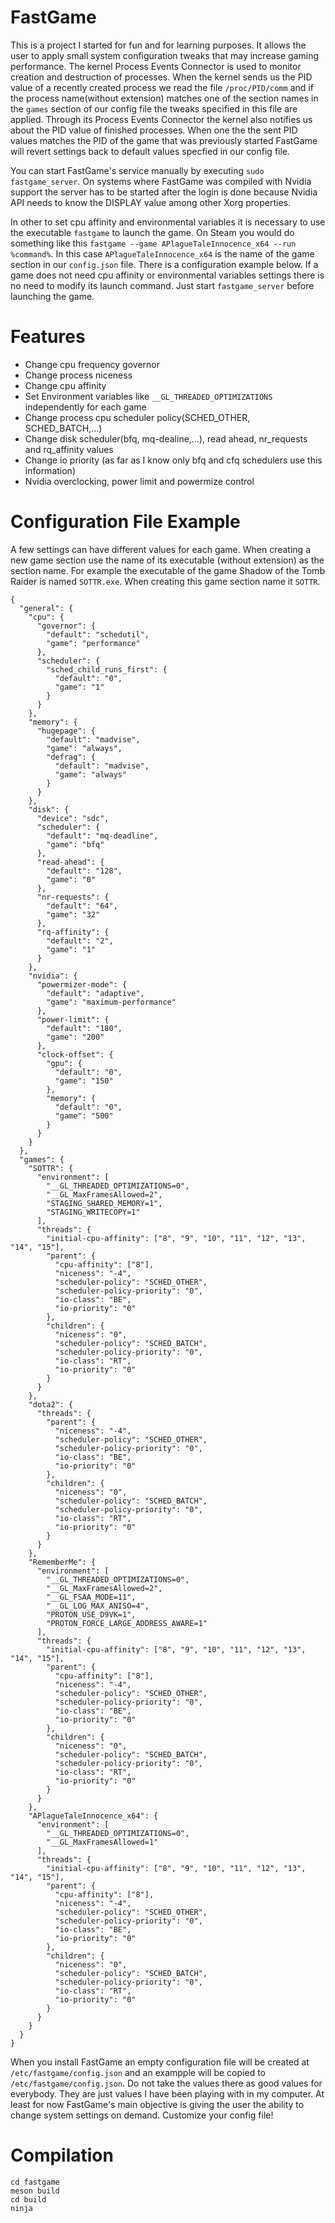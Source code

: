 # FastGame

This is a project I started for fun and for learning purposes. It allows the user to apply small system configuration
tweaks that may increase gaming performance. The kernel Process Events Connector is used to monitor creation and
destruction of processes. When the kernel sends us the PID value of a recently created process we read the file
`/proc/PID/comm` and if the process name(without extension) matches one of the section names in the `games` section
of our config file the tweaks specified in this file are applied. Through its Process Events Connector the kernel also
notifies us about the PID value of finished processes. When one the the sent PID values matches the PID of the game
that was previously started FastGame will revert settings back to default values specfied in our config file.

You can start FastGame's service manually by executing `sudo fastgame_server`. On systems where FastGame was compiled
with Nvidia support the server has to be started after the login is done because Nvidia API needs to know the DISPLAY
value among other Xorg properties.

In other to set cpu affinity and environmental variables it is necessary to use the executable `fastgame` to launch
the game. On Steam you would do something like this `fastgame --game APlagueTaleInnocence_x64 --run %command%`. In this
case `APlagueTaleInnocence_x64` is the name of the game section in our `config.json` file. There is a configuration
example below. If a game does not need cpu affinity or environmental variables settings there is no need to modify its
launch command. Just start `fastgame_server` before launching the game.

# Features

- Change cpu frequency governor
- Change process niceness
- Change cpu affinity
- Set Environment variables like `__GL_THREADED_OPTIMIZATIONS` independently for each game
- Change process cpu scheduler policy(SCHED_OTHER, SCHED_BATCH,...)
- Change disk scheduler(bfq, mq-dealine,...), read ahead, nr_requests and rq_affinity values
- Change io priority (as far as I know only bfq and cfq schedulers use this information)
- Nvidia overclocking, power limit and powermize control

# Configuration File Example

A few settings can have different values for each game. When creating a new game section use the name of its executable
(without extension) as the section name. For example the executable of the game Shadow of the Tomb Raider is named
`SOTTR.exe`. When creating this game section name it `SOTTR`.

```
{
  "general": {
    "cpu": {
      "governor": {
        "default": "schedutil",
        "game": "performance"
      },
      "scheduler": {
        "sched_child_runs_first": {
          "default": "0",
          "game": "1"
        }
      }
    },
    "memory": {
      "hugepage": {
        "default": "madvise",
        "game": "always",
        "defrag": {
          "default": "madvise",
          "game": "always"
        }
      }
    },
    "disk": {
      "device": "sdc",
      "scheduler": {
        "default": "mq-deadline",
        "game": "bfq"
      },
      "read-ahead": {
        "default": "128",
        "game": "0"
      },
      "nr-requests": {
        "default": "64",
        "game": "32"
      },
      "rq-affinity": {
        "default": "2",
        "game": "1"
      }
    },
    "nvidia": {
      "powermizer-mode": {
        "default": "adaptive",
        "game": "maximum-performance"
      },
      "power-limit": {
        "default": "180",
        "game": "200"
      },
      "clock-offset": {
        "gpu": {
          "default": "0",
          "game": "150"
        },
        "memory": {
          "default": "0",
          "game": "500"
        }
      }
    }
  },
  "games": {
    "SOTTR": {
      "environment": [
        "__GL_THREADED_OPTIMIZATIONS=0",
        "__GL_MaxFramesAllowed=2",
        "STAGING_SHARED_MEMORY=1",
        "STAGING_WRITECOPY=1"
      ],
      "threads": {
        "initial-cpu-affinity": ["8", "9", "10", "11", "12", "13", "14", "15"],
        "parent": {
          "cpu-affinity": ["8"],
          "niceness": "-4",
          "scheduler-policy": "SCHED_OTHER",
          "scheduler-policy-priority": "0",
          "io-class": "BE",
          "io-priority": "0"
        },
        "children": {
          "niceness": "0",
          "scheduler-policy": "SCHED_BATCH",
          "scheduler-policy-priority": "0",
          "io-class": "RT",
          "io-priority": "0"
        }
      }
    },
    "dota2": {
      "threads": {
        "parent": {
          "niceness": "-4",
          "scheduler-policy": "SCHED_OTHER",
          "scheduler-policy-priority": "0",
          "io-class": "BE",
          "io-priority": "0"
        },
        "children": {
          "niceness": "0",
          "scheduler-policy": "SCHED_BATCH",
          "scheduler-policy-priority": "0",
          "io-class": "RT",
          "io-priority": "0"
        }
      }
    },
    "RememberMe": {
      "environment": [
        "__GL_THREADED_OPTIMIZATIONS=0",
        "__GL_MaxFramesAllowed=2",
        "__GL_FSAA_MODE=11",
        "__GL_LOG_MAX_ANISO=4",
        "PROTON_USE_D9VK=1",
        "PROTON_FORCE_LARGE_ADDRESS_AWARE=1"
      ],
      "threads": {
        "initial-cpu-affinity": ["8", "9", "10", "11", "12", "13", "14", "15"],
        "parent": {
          "cpu-affinity": ["8"],
          "niceness": "-4",
          "scheduler-policy": "SCHED_OTHER",
          "scheduler-policy-priority": "0",
          "io-class": "BE",
          "io-priority": "0"
        },
        "children": {
          "niceness": "0",
          "scheduler-policy": "SCHED_BATCH",
          "scheduler-policy-priority": "0",
          "io-class": "RT",
          "io-priority": "0"
        }
      }
    },
    "APlagueTaleInnocence_x64": {
      "environment": [
        "__GL_THREADED_OPTIMIZATIONS=0",
        "__GL_MaxFramesAllowed=1"
      ],
      "threads": {
        "initial-cpu-affinity": ["8", "9", "10", "11", "12", "13", "14", "15"],
        "parent": {
          "cpu-affinity": ["8"],
          "niceness": "-4",
          "scheduler-policy": "SCHED_OTHER",
          "scheduler-policy-priority": "0",
          "io-class": "BE",
          "io-priority": "0"
        },
        "children": {
          "niceness": "0",
          "scheduler-policy": "SCHED_BATCH",
          "scheduler-policy-priority": "0",
          "io-class": "RT",
          "io-priority": "0"
        }
      }
    }
  }
}

```

When you install FastGame an empty configuration file will be created at `/etc/fastgame/config.json` and an exampple
will be copied to `/etc/fastgame/config.json`. Do not take the values there as good values for everybody. They are just
values I have been playing with in my computer. At least for now FastGame's main objective is giving the user the
ability to change system settings on demand. Customize your config file!

# Compilation

```
cd fastgame
meson build
cd build
ninja
```
